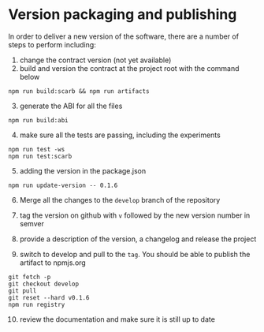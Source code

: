 # Version packaging and publishing

In order to deliver a new version of the software, there are a number of steps
to perform including:

1. change the contract version (not yet available)
2. build and version the contract at the project root with the command below

```shell
npm run build:scarb && npm run artifacts
```

3. generate the ABI for all the files

```shell
npm run build:abi
```

4. make sure all the tests are passing, including the experiments

```shell
npm run test -ws
npm run test:scarb
```

5. adding the version in the package.json

```shell
npm run update-version -- 0.1.6
```

6. Merge all the changes to the `develop` branch of the repository

7. tag the version on github with `v` followed by the new version number in semver

8. provide a description of the version, a changelog and release the project

9. switch to develop and pull to the `tag`. You should be able to publish
   the artifact to npmjs.org

```shell
git fetch -p
git checkout develop
git pull
git reset --hard v0.1.6
npm run registry
```

10. review the documentation and make sure it is still up to date
